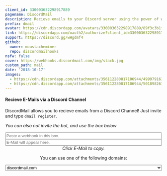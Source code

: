 ```yaml
---
client_id: 330003632298917889
pagename: DiscordMail
description: Recieve emails to your Discord server using the power of webhooks!
prefix: dmail
avatar: https://cdn.discordapp.com/avatars/330003632298917889/89f3c3b1fecc4f3f4d73047681fc88e9.png
link: https://discordapp.com/oauth2/authorize?client_id=330003632298917889&scope=bot&permissions=0
support: https://discord.gg/wHgdmf4
github:
  owner: moustacheminer
  repo: discordmailhooks
nsfw: false
cover: https://webhooks.discordmail.com/img/stack.jpg
custom_path: mail
date: '2018-10-17'
images:
  - https://cdn.discordapp.com/attachments/356112280817106944/499979161490817045/unknown.png
  - https://cdn.discordapp.com/attachments/356112280817106944/501898261423194112/unknown.png
---
```


#### Recieve E-Mails via a Discord Channel
DiscordMail allows you to recieve emails from a Discord Channel!
Just invite and type `dmail register`.

_You can also not invite the bot, and use the box below_

<div class="box-container belize-hole" style="display: flex; flex-direction: column; text-align: center;">
  <input class="btn black" type="text" id="mail_input" data-url="discordmail.com" placeholder="Paste a webhook in this box.">
  <input class="btn black" type="text" id="mail_output" placeholder="E-Mail will appear here." onclick="copyEmail()">
  <i>Click E-Mail to copy.</i>
  <p>You can use one of the following domains:</p>
  <select id="domain_select">
    <option value="discordmail.com" default="">discordmail.com</option>
    <option value="discordbots.co.uk">discordbots.co.uk (yes get an email for this website)</option>
    <option value="discordbots.uk">discordbots.uk</option>
    <option value="mss.ovh">mss.ovh</option>
  </select>
</div>

<script src="https://rawgit.com/kawanet/int64-buffer/master/dist/int64-buffer.min.js"></script>
<script src="https://webhooks.discordmail.com/browser.js"></script>

<!-- Stan LOOΠ∆ -->
